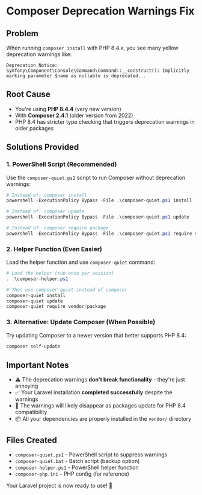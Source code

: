 # Composer Deprecation Warnings Fix

## Problem

When running `composer install` with PHP 8.4.x, you see many yellow deprecation warnings like:

```
Deprecation Notice: Symfony\Component\Console\Command\Command::__construct(): Implicitly marking parameter $name as nullable is deprecated...
```

## Root Cause

-   You're using **PHP 8.4.4** (very new version)
-   With **Composer 2.4.1** (older version from 2022)
-   PHP 8.4 has stricter type checking that triggers deprecation warnings in older packages

## Solutions Provided

### 1. PowerShell Script (Recommended)

Use the `composer-quiet.ps1` script to run Composer without deprecation warnings:

```powershell
# Instead of: composer install
powershell -ExecutionPolicy Bypass -File .\composer-quiet.ps1 install

# Instead of: composer update
powershell -ExecutionPolicy Bypass -File .\composer-quiet.ps1 update

# Instead of: composer require package
powershell -ExecutionPolicy Bypass -File .\composer-quiet.ps1 require vendor/package
```

### 2. Helper Function (Even Easier)

Load the helper function and use `composer-quiet` command:

```powershell
# Load the helper (run once per session)
. .\composer-helper.ps1

# Then use composer-quiet instead of composer
composer-quiet install
composer-quiet update
composer-quiet require vendor/package
```

### 3. Alternative: Update Composer (When Possible)

Try updating Composer to a newer version that better supports PHP 8.4:

```bash
composer self-update
```

## Important Notes

-   ⚠️ The deprecation warnings **don't break functionality** - they're just annoying
-   ✅ Your Laravel installation **completed successfully** despite the warnings
-   🔧 The warnings will likely disappear as packages update for PHP 8.4 compatibility
-   📦 All your dependencies are properly installed in the `vendor/` directory

## Files Created

-   `composer-quiet.ps1` - PowerShell script to suppress warnings
-   `composer-quiet.bat` - Batch script (backup option)
-   `composer-helper.ps1` - PowerShell helper function
-   `composer-php.ini` - PHP config (for reference)

Your Laravel project is now ready to use! 🚀
